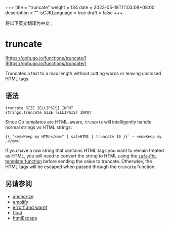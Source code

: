 +++
title = "truncate"
weight = 134
date = 2023-05-18T17:03:08+08:00
description = ""
isCJKLanguage = true
draft = false
+++

将以下英文翻译为中文：
# truncate

[https://gohugo.io/functions/truncate/](https://gohugo.io/functions/truncate/)

Truncates a text to a max length without cutting words or leaving unclosed HTML tags.

## 语法

```
truncate SIZE [ELLIPSIS] INPUT
strings.Truncate SIZE [ELLIPSIS] INPUT
```

Since Go templates are HTML-aware, `truncate` will intelligently handle normal strings vs HTML strings:

```go-html-template
{{ "<em>Keep my HTML</em>" | safeHTML | truncate 10 }}` → <em>Keep my …</em>`
```

If you have a raw string that contains HTML tags you want to remain treated as HTML, you will need to convert the string to HTML using the [`safeHTML` template function](https://gohugo.io/functions/safehtml/) before sending the value to truncate. Otherwise, the HTML tags will be escaped when passed through the `truncate` function.

## 另请参阅

- [anchorize](https://gohugo.io/functions/anchorize/)
- [emojify](https://gohugo.io/functions/emojify/)
- [errorf and warnf](https://gohugo.io/functions/errorf/)
- [float](https://gohugo.io/functions/float/)
- [htmlEscape](https://gohugo.io/functions/htmlescape/)
